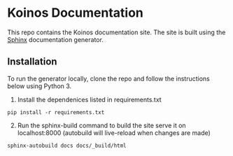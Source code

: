 # Koinos Documentation

  

This repo contains the Koinos documentation site. The site is built using the [Sphinx](https://www.sphinx-doc.org/en/master/index.html) documentation generator.

  

## Installation

To run the generator locally, clone the repo and follow the instructions below using Python 3. 

  

1. Install the dependenices listed in requirements.txt
```
pip install -r requirements.txt
```
2. Run the sphinx-build command to build the site serve it on localhost:8000 (autobuild will live-reload when changes are made)
```
sphinx-autobuild docs docs/_build/html
```

